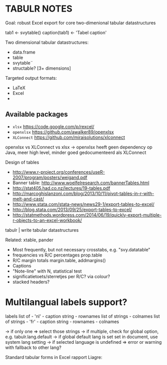 # TABULR NOTES 

Goal: robust Excel export for core two-dimenional tabular datastructures

tab1 <- svytable()
caption(tab1) <- 'Tabel caption'


Two dimensional tabular datastructures:

* data.frame
* table
* svytable¨
* structable? [3+ dimensions]
 

Targeted output formats:

* LaTeX
* Excel
* 


## Available packages

* `xlsx` https://code.google.com/p/rexcel/
* `openxlsx` https://github.com/awalker89/openxlsx
* `XLConnect` https://github.com/miraisolutions/xlconnect

openxlsx vs XLConnect vs xlsx
	-> openxlsx heeft geen dependency op Java, meer high level, minder goed gedocumenteerd als XLConnect




 
Design of tables

* http://www.r-project.org/conferences/useR-2007/program/posters/weigand.pdf
* Banner table: http://www.woelfelresearch.com/bannerTables.html
* http://stat405.had.co.nz/lectures/19-tables.pdf
* http://marcoghislanzoni.com/blog/2013/10/11/pivot-tables-in-r-with-melt-and-cast/
* http://www.stata.com/stata-news/news29-1/export-tables-to-excel/
* http://blog.stata.com/2013/09/25/export-tables-to-excel/
* http://statmethods.wordpress.com/2014/06/19/quickly-export-multiple-r-objects-to-an-excel-workbook/

tabulr | write tabular datastructures

Related: xtable, pander




	


* Most frequently, but not necessary crosstabs, e.g. "svy.datatable"
* frequencies vs R/C percentages prop.table
* R/C margin totals margin.table, addmargins()
* Captions
* "Note-line" with N, statistical test
* significatietoets/sterretjes per R/C? via colour?
* stacked headers?


# Multilangual labels support?

labels list of
	- 'nl'
		- caption string
		- rownames list of strings
		- colnames list of strings
	- 'fr'
		- caption string
		- rownames
		- colnames
	
-> if only one => select those strings
-> if multiple, check for global option, e.g. tabulr.lang.default
-> if global default lang is set set in document, use system lang setting
-> if selected language is undefined => error or warning with fallback to other lang?



Standard tabular forms in Excel rapport Liagre: